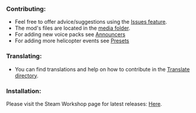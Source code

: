 ### Contributing:
- Feel free to offer advice/suggestions using the [Issues feature](https://github.com/sharkster91/ExpandedHelicopterEvents/issues).
- The mod's files are located in the [media folder](https://github.com/sharkster91/ExpandedHelicopterEvents/tree/main/Contents/mods/Expanded%20Helicopter%20Events/media).
- For adding new voice packs see [Announcers](https://github.com/sharkster91/ExpandedHelicopterEvents/blob/main/Contents/mods/Expanded%20Helicopter%20Events/media/lua/client/ExpandedHelicopter03a_Announcers.lua)
- For adding more helicopter events see [Presets](https://github.com/sharkster91/ExpandedHelicopterEvents/blob/main/Contents/mods/Expanded%20Helicopter%20Events/media/lua/client/ExpandedHelicopter02a_Presets.lua)

### Translating:
- You can find translations and help on how to contribute in the [Translate directory](https://github.com/sharkster91/ExpandedHelicopterEvents/tree/main/Contents/mods/Expanded%20Helicopter%20Events/media/lua/shared/Translate).

### Installation:
Please visit the Steam Workshop page for latest releases: [Here](https://steamcommunity.com/sharedfiles/filedetails/?id=2458631365).
